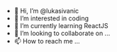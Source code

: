 - 👋 Hi, I’m @lukasivanic
- 👀 I’m interested in coding
- 🌱 I’m currently learning ReactJS
- 💞️ I’m looking to collaborate on ...
- 📫 How to reach me ...

<!---
lukasivanic/lukasivanic is a ✨ special ✨ repository because its `README.md` (this file) appears on your GitHub profile.
You can click the Preview link to take a look at your changes.
--->
